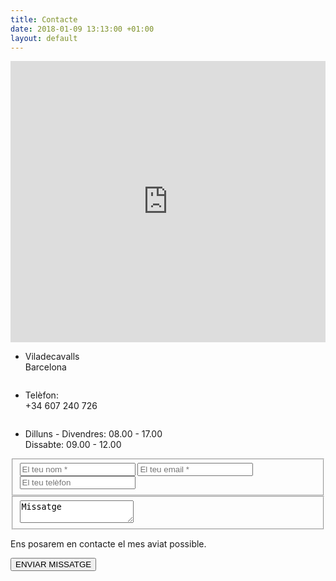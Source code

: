 ```yaml
---
title: Contacte
date: 2018-01-09 13:13:00 +01:00
layout: default
---
```


<div class="theme-page padding-bottom-66">
	<div class="clearfix">
		<div class="row full-width">
      <iframe width="100%" height="450" frameborder="0" scrolling="no" marginheight="0" marginwidth="0" src="https://www.openstreetmap.org/export/embed.html?bbox=1.927757263183594%2C41.541895239720034%2C1.978740692138672%2C41.56450439296576&amp;layer=mapnik" style="border: 0"></iframe>
    </div>
		<div class="row page-margin-top">
			<div class="column column-1-3">
				<ul class="features-list">
					<li class="sl-small-location">
						<p>Viladecavalls<br>Barcelona</p>
					</li>
				</ul>
			</div>
			<div class="column column-1-3">
				<ul class="features-list">
					<li class="sl-small-phone">
						<p>Telèfon:<br>+34 607 240 726</p>
					</li>
				</ul>
			</div>
			<div class="column column-1-3">
				<ul class="features-list">
					<li class="sl-small-clock">
						<p>Dilluns - Divendres: 08.00 - 17.00<br>Dissabte: 09.00 - 12.00</p>
					</li>
				</ul>
			</div>
		</div>
		<div class="row page-margin-top"></div>
	</div>

  <!-- contact form -->
  <div class="row page-margin-top">
    <form class="contact-form pageclip-form" id="contact-form" method="post" action="https://send.pageclip.co/LegcXgflrrfaA29lc2turjuEbPpxLS7u/contact-form">
      <div class="row">
        <fieldset class="column column-1-2">
          <input class="text-input hint" name="name" type="text" value="" placeholder="El teu nom *">
          <input class="text-input hint" name="email" type="text" value="" placeholder="El teu email *">
          <input class="text-input hint" name="phone" type="text" value="" placeholder="El teu telèfon">
        </fieldset>
        <fieldset class="column column-1-2">
          <textarea name="message" placeholder="Missatge" class="hint">Missatge</textarea>
        </fieldset>
      </div>
      <div class="row margin-top-30">
        <div class="column column-1-2">
          <p class="description t1">Ens posarem en contacte el mes aviat possible.</p>
        </div>
        <div class="column column-1-2 align-right">
          <input type="hidden" name="action" value="contact_form">
          <input type="submit" name="submit" value="ENVIAR MISSATGE" class="more active pageclip-form__submit">
        </div>
      </div>
    </form>
  </div>
</div>

<script src="https://s.pageclip.co/v1/pageclip.js" charset="utf-8"></script>
<link rel="stylesheet" href="https://s.pageclip.co/v1/pageclip.css" media="screen">
